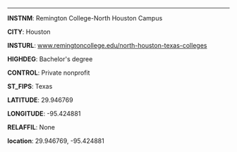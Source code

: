
---
**INSTNM**: Remington College-North Houston Campus

**CITY**: Houston

**INSTURL**: www.remingtoncollege.edu/north-houston-texas-colleges

**HIGHDEG**: Bachelor's degree

**CONTROL**: Private nonprofit

**ST_FIPS**: Texas

**LATITUDE**: 29.946769

**LONGITUDE**: -95.424881

**RELAFFIL**: None

**location**: 29.946769, -95.424881